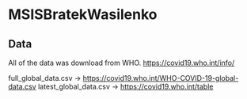# MSISBratekWasilenko

## Data

All of the data was download from WHO.
https://covid19.who.int/info/

full_global_data.csv -> https://covid19.who.int/WHO-COVID-19-global-data.csv
latest_global_data.csv -> https://covid19.who.int/table
